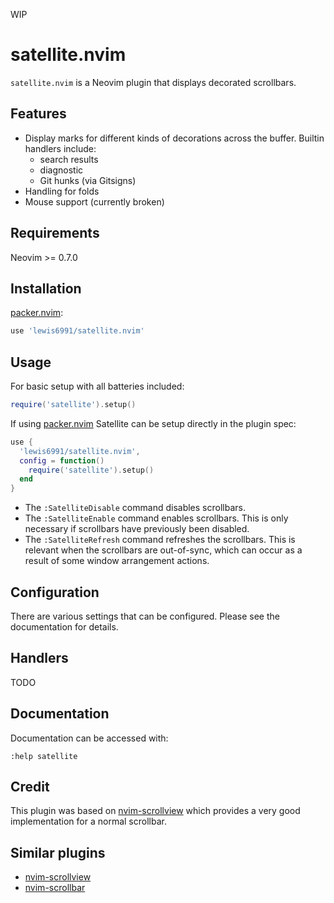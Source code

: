 WIP

# satellite.nvim

`satellite.nvim` is a Neovim plugin that displays decorated scrollbars.

## Features

* Display marks for different kinds of decorations across the buffer. Builtin handlers include:
  * search results
  * diagnostic
  * Git hunks (via Gitsigns)
* Handling for folds
* Mouse support (currently broken)

## Requirements

Neovim >= 0.7.0

## Installation

[packer.nvim][packer]:
```lua
use 'lewis6991/satellite.nvim'
```

## Usage

For basic setup with all batteries included:
```lua
require('satellite').setup()
```

If using [packer.nvim][packer] Satellite can be setup directly in the plugin spec:

```lua
use {
  'lewis6991/satellite.nvim',
  config = function()
    require('satellite').setup()
  end
}
```

* The `:SatelliteDisable` command disables scrollbars.
* The `:SatelliteEnable` command enables scrollbars. This is only necessary
  if scrollbars have previously been disabled.
* The `:SatelliteRefresh` command refreshes the scrollbars. This is relevant
  when the scrollbars are out-of-sync, which can occur as a result of some
  window arrangement actions.

## Configuration

There are various settings that can be configured. Please see the documentation
for details.

## Handlers

TODO

## Documentation

Documentation can be accessed with:

```nvim
:help satellite
```

## Credit

This plugin was based on [nvim-scrollview] which provides a very good implementation for a normal scrollbar.

## Similar plugins

- [nvim-scrollview]
- [nvim-scrollbar]

[packer]: https://github.com/wbthomason/packer.nvim
[nvim-scrollview]: https://github.com/dstein64/nvim-scrollview
[nvim-scrollbar]: https://github.com/petertriho/nvim-scrollbar
